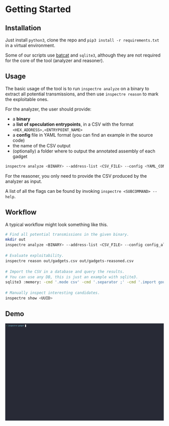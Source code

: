 # Getting Started

## Installation

Just install `python3`, clone the repo and `pip3 install -r requirements.txt` in a virtual environment.

Some of our scripts use [batcat](https://github.com/sharkdp/bat) and `sqlite3`, although
they are not required for the core of the tool (analyzer and reasoner).

## Usage

The basic usage of the tool is to run `inspectre analyze` on a binary to extract
all potential transmissions, and then use `inspectre reason` to mark the exploitable ones.

For the analyzer, the user should provide:

- a **binary**
- a **list of speculation entrypoints**, in a CSV with the format
  `<HEX_ADDRESS>,<ENTRYPOINT_NAME>`
- a **config** file in YAML format (you can find an example in the source code)
- the name of the CSV output
- (optionally) a folder where to output the annotated assembly of each gadget

```sh
inspectre analyze <BINARY> --address-list <CSV_FILE> --config <YAML_CONFIG> --output <FILE> --asm <FOLDER>
```

For the reasoner, you only need to provide the CSV produced by the analyzer as input.

A list of all the flags can be found by invoking `inspectre <SUBCOMMAND> --help`.

## Workflow

A typical workflow might look something like this.

```sh
# Find all potential transmissions in the given binary.
mkdir out
inspectre analyze <BINARY> --address-list <CSV_FILE> --config config_all.yaml --output out/gadgets.csv --asm out/asm

# Evaluate exploitability.
inspectre reason out/gadgets.csv out/gadgets-reasoned.csv

# Import the CSV in a database and query the results.
# You can use any DB, this is just an example with sqlite3.
sqlite3 :memory: -cmd '.mode csv' -cmd '.separator ;' -cmd '.import gout/adgets-reasoned.csv gadgets' -cmd '.mode table' < experiments/queries/exploitable_list.sql

# Manually inspect interesting candidates.
inspectre show <UUID>
```

## Demo

![](img/inspectre.gif)
